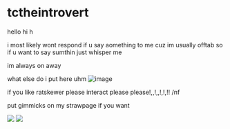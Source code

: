 # tctheintrovert
hello hi h

i most likely wont respond if u say aomething to me cuz im usually offtab so if u want to say sumthin just whisper me

im always on away

what else do i put here uhm
![image](https://github.com/user-attachments/assets/fa0ed01f-c175-488a-91dd-8af48474984b)

if you like ratskewer please interact please please!,,!,,!,!,!! /nf

put gimmicks on my strawpage if you want

![](https://github.com/tctheintrovert/tctheintrovert/blob/main/IMG_5754.gif)
![](https://github.com/tctheintrovert/tctheintrovert/blob/main/IMG_5755.gif)
